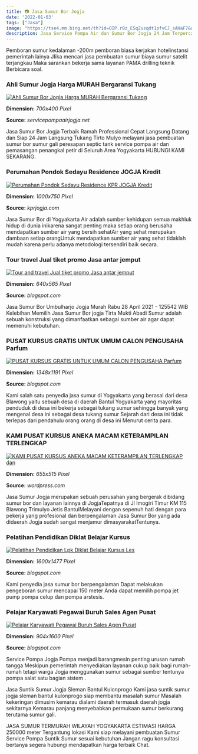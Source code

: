 ```yaml
---
title: 📷 Jasa Sumur Bor Jogja
date: '2022-01-03'
tags: ["Jasa"]
image: "https://tse4.mm.bing.net/th?id=OIP.rBz_ESqZvsqdt1pfvCJ_sAHaF7&amp;pid=15.1"
description: Jasa Service Pompa Air dan Sumur Bor Jogja 24 Jam Terpercaya Jasa Service Pompa air Jogja dan sumur bor Jogja Pak Sigit merupakan jasa layanan yang bergerak 
---
```




Pemboran sumur kedalaman -200m pemboran biasa kerjakan hotelinstansi pemerintah lainya JIika mencari jasa pembuatan sumur biaya sumur satelit terjangkau Maka sarankan bekerja sama layanan PAMA drilling teknik Berbicara soal.



### Ahli Sumur Jogja Harga MURAH Bergaransi Tukang 

[![Ahli Sumur Bor Jogja Harga MURAH Bergaransi Tukang ](http://servicepompaairjogja.net/wp-content/uploads/2020/05/biaya-sumur-bor-di-jogja-99.jpg)](http://servicepompaairjogja.net/wp-content/uploads/2020/05/biaya-sumur-bor-di-jogja-99.jpg)


**Dimension:** _700x400 Pixel_ 

**Source:** _servicepompaairjogja.net_ 


Jasa Sumur Bor Jogja Terbaik Ramah Professional Cepat Langsung Datang dan Siap 24 Jam Langsung Tukang Tirto Mulyo melayani jasa pembuatan sumur bor sumur gali peresapan septic tank service pompa air dan pemasangan penangkal petir di Seluruh Area Yogyakarta HUBUNGI KAMI SEKARANG.


### Perumahan Pondok Sedayu Residence JOGJA Kredit 

[![Perumahan Pondok Sedayu Residence  KPR JOGJA  Kredit ](http://kprjogja.com/wp-content/uploads/2019/08/jual-rumah-kpr-jogja-1.jpg)](http://kprjogja.com/wp-content/uploads/2019/08/jual-rumah-kpr-jogja-1.jpg)


**Dimension:** _1000x750 Pixel_ 

**Source:** _kprjogja.com_ 


Jasa Sumur Bor di Yogyakarta Air adalah sumber kehidupan semua makhluk hidup di dunia inikarena sangat penting maka setiap orang berusaha mendapatkan sumber air yang bersih sehatAir yang sehat merupakan dambaan setiap orangUntuk mendapatkan sumber air yang sehat tidaklah mudah karena perlu adanya metodologi tersendiri baik secara.


### Tour travel Jual tiket promo Jasa antar jemput 

[![Tour and travel Jual tiket promo Jasa antar jemput ](https://1.bp.blogspot.com/-fKLajOJVRL8/WAH34u5jjmI/AAAAAAAAACU/nHKFYk_B5E0qrqv3gTFlRJ5C6TxydhcWgCLcB/s640/A%2BPOLISI%2BNANA%2B234.jpg)](https://1.bp.blogspot.com/-fKLajOJVRL8/WAH34u5jjmI/AAAAAAAAACU/nHKFYk_B5E0qrqv3gTFlRJ5C6TxydhcWgCLcB/s640/A%2BPOLISI%2BNANA%2B234.jpg)


**Dimension:** _640x565 Pixel_ 

**Source:** _blogspot.com_ 


Jasa Sumur Bor Umbulharjo Jogja Murah Rabu 28 April 2021 - 125542 WIB Kelebihan Memilih Jasa Sumur Bor jogja Tirta Mukti Abadi Sumur adalah sebuah konstruksi yang dimanfaatkan sebagai sumber air agar dapat memenuhi kebutuhan.


### PUSAT KURSUS GRATIS UNTUK UMUM CALON PENGUSAHA Parfum 

[![PUSAT KURSUS GRATIS UNTUK UMUM  CALON PENGUSAHA Parfum ](https://3.bp.blogspot.com/-B-POxzG38yQ/V9vBB-pB90I/AAAAAAAAADw/qFLe2E11eg0jYf1SO3j6pfhsIOQ_knUQACLcB/s1600/A%2BPOLISI%2BNANA%2B234.jpg)](https://3.bp.blogspot.com/-B-POxzG38yQ/V9vBB-pB90I/AAAAAAAAADw/qFLe2E11eg0jYf1SO3j6pfhsIOQ_knUQACLcB/s1600/A%2BPOLISI%2BNANA%2B234.jpg)


**Dimension:** _1348x1191 Pixel_ 

**Source:** _blogspot.com_ 


Kami salah satu penyedia jasa sumur di Yogyakarta yang berasal dari desa Blawong yaitu sebuah desa di daerah Bantul Yogyakarta yang mayoritas penduduk di desa ini bekerja sebagai tukang sumur sehingga banyak yang mengenal desa ini sebagai desa tukang sumur Sejarah dari desa ini tidak terlepas dari pendahulu orang orang di desa ini Menurut cerita para.


### KAMI PUSAT KURSUS ANEKA MACAM KETERAMPILAN TERLENGKAP 

[![KAMI PUSAT KURSUS ANEKA MACAM KETERAMPILAN TERLENGKAP dan ](https://foilmu.files.wordpress.com/2015/01/07-jan-15.jpg?w=656)](https://foilmu.files.wordpress.com/2015/01/07-jan-15.jpg?w=656)


**Dimension:** _655x515 Pixel_ 

**Source:** _wordpress.com_ 


Jasa Sumur Jogja merupakan sebuah perusahan yang bergerak dibidang sumur bor dan layanan lainnya di JogjaTepatnya di Jl Imogiri Timur KM 115 Blawong Trimulyo Jetis BantulMelayani dengan sepenuh hati dengan para pekerja yang profesional dan berpengalaman Jasa Sumur Bor yang ada didaerah Jogja sudah sangat menjamur dimasyarakatTentunya.


### Pelatihan Pendidikan Diklat Belajar Kursus 

[![Pelatihan Pendidikan Lpk Diklat Belajar Kursus Les ](https://3.bp.blogspot.com/-ixuXJFUpfrY/V9orlGDF4KI/AAAAAAAAANA/snipn4RhLQkTZNQavo306TjgB-MxLnp1ACLcB/s1600/NEI%2B24A.JPG)](https://3.bp.blogspot.com/-ixuXJFUpfrY/V9orlGDF4KI/AAAAAAAAANA/snipn4RhLQkTZNQavo306TjgB-MxLnp1ACLcB/s1600/NEI%2B24A.JPG)


**Dimension:** _1600x1477 Pixel_ 

**Source:** _blogspot.com_ 


Kami penyedia jasa sumur bor berpengalaman Dapat melakukan pengeboran sumur mencapai 150 meter Anda dapat memilih pompa jet pump pompa celup dan pompa arstesis.


### Pelajar Karyawati Pegawai Buruh Sales Agen Pusat 

[![Pelajar Karyawati Pegawai Buruh Sales Agen Pusat ](https://3.bp.blogspot.com/-kIHAJ9JhgR8/V9KMKncTywI/AAAAAAAAAOo/9O9nDJsd1N00PVA3I1MnaRlBowCDiwTgACLcB/s1600/etsa%2Bdua22.jpg)](https://3.bp.blogspot.com/-kIHAJ9JhgR8/V9KMKncTywI/AAAAAAAAAOo/9O9nDJsd1N00PVA3I1MnaRlBowCDiwTgACLcB/s1600/etsa%2Bdua22.jpg)


**Dimension:** _904x1600 Pixel_ 

**Source:** _blogspot.com_ 



Service Pompa Jogja Pompa menjadi barangmesin penting urusan rumah tangga Meskipun pemerintah menyediakan layanan cukup baik bagi rumah-rumah tetapi warga Jogja menggunakan sumur sebagai sumber tentunya pompa salat satu bagian sistem .


Jasa Suntik Sumur Jogja Sleman Bantul Kulonprogo Kami jasa suntik sumur jogja sleman bantul kulonprogo siap membantu masalah sumur Masalah kekeringan dimusim kemarau dialami daerah termasuk daerah jogja sekitarnya Kemarau panjang menyebabkan permukaan sumur berkurang terutama sumur gali.


JASA SUMUR TERMURAH WILAYAH YOGYAKARTA ESTIMASI HARGA 250000 meter Tergantung lokasi Kami siap melayani pembuatan Sumur Service Pompa Suntik Sumur sesuai kebutuhan Jangan ragu konsultasi bertanya segera hubungi mendapatkan harga terbaik Chat.




